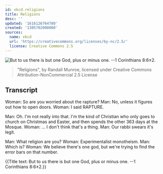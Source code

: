 ```yaml
---
id: xkcd.religions
title: Religions
desc: ''
updated: '1616126764780'
created: '1305702000000'
sources:
  name: xkcd
  url: 'https://creativecommons.org/licenses/by-nc/2.5/'
  license: Creative Commons 2.5
---
```

![But to us there is but one God, plus or minus one. --1 Corinthians 8:6±2.](https://imgs.xkcd.com/comics/religions.png)
> "Religions", by Randall Munroe, licensed under Creative Commons Attribution-NonCommercial 2.5 License

## Transcript
Woman: So are you worried about the rapture?
Man: No, unless it figures out how to open doors.
Woman: I said RAPTURE.

Man: Oh. I'm not really into that. I'm the kind of Christian who only goes to church on Christmas and Easter, and then spends the other 363 days at the Mosque.
Woman: ... I don't think that's a thing.
Man: Our rabbi swears it's legit.

Man: What religion are you?
Woman: Experimentalist monotheism.
Man: Which is?
Woman: We believe there's one god, but we're trying to find the error bars on that number.

{{Title text: But to us there is but one God, plus or minus one. --1 Corinthians 8:6±2.}}
